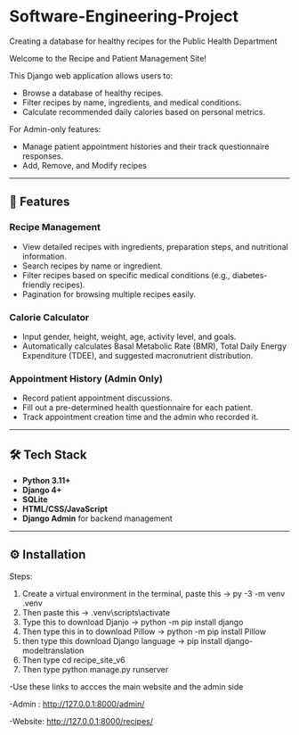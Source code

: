 # Software-Engineering-Project
Creating a database for healthy recipes for the Public Health Department

Welcome to the Recipe and Patient Management Site!

This Django web application allows users to:
- Browse a database of healthy recipes.
- Filter recipes by name, ingredients, and medical conditions.
- Calculate recommended daily calories based on personal metrics.

For Admin-only features:
- Manage patient appointment histories and their track questionnaire responses.
- Add, Remove, and Modify recipes

---

## 🚀 Features

### Recipe Management
- View detailed recipes with ingredients, preparation steps, and nutritional information.
- Search recipes by name or ingredient.
- Filter recipes based on specific medical conditions (e.g., diabetes-friendly recipes).
- Pagination for browsing multiple recipes easily.

### Calorie Calculator
- Input gender, height, weight, age, activity level, and goals.
- Automatically calculates Basal Metabolic Rate (BMR), Total Daily Energy Expenditure (TDEE), and suggested macronutrient distribution.

### Appointment History (Admin Only)
- Record patient appointment discussions.
- Fill out a pre-determined health questionnaire for each patient.
- Track appointment creation time and the admin who recorded it.

---

## 🛠️ Tech Stack

- **Python 3.11+**
- **Django 4+**
- **SQLite** 
- **HTML/CSS/JavaScript** 
- **Django Admin** for backend management

---

## ⚙️ Installation

Steps: 

1) Create a virtual environment in the terminal, paste this -> py -3 -m venv .venv
2) Then paste this -> .venv\scripts\activate
3) Type this to download Djanjo -> python -m pip install django
4) Then type this in to download Pillow -> python -m pip install Pillow
5) then type this download Django language -> pip install django-modeltranslation
6) Then type cd recipe_site_v6
7) Then type python manage.py runserver

-Use these links to accces the main website and the admin side

  -Admin : http://127.0.0.1:8000/admin/
  
  -Website: http://127.0.0.1:8000/recipes/

